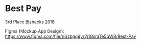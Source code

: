 # Best Pay
3rd Place Bizhacks 2018 <br />

Figma (Mockup App Design): https://www.figma.com/file/nGzbgq9yr2j1GsraTe5qWB/Best-Pay <br />
